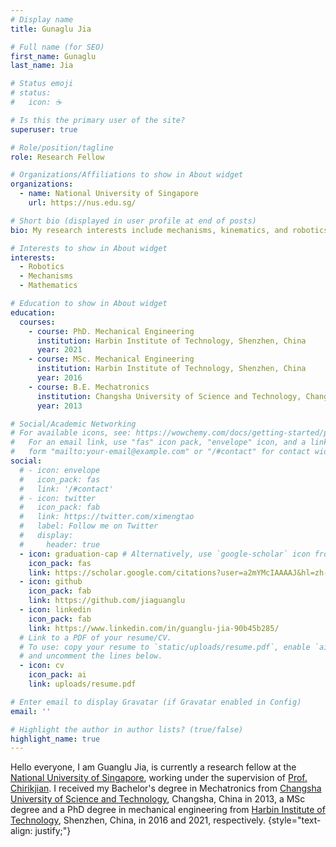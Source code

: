 ```yaml
---
# Display name
title: Gunaglu Jia

# Full name (for SEO)
first_name: Gunaglu
last_name: Jia

# Status emoji
# status:
#   icon: ☕️

# Is this the primary user of the site?
superuser: true

# Role/position/tagline
role: Research Fellow

# Organizations/Affiliations to show in About widget
organizations:
  - name: National University of Singapore
    url: https://nus.edu.sg/

# Short bio (displayed in user profile at end of posts)
bio: My research interests include mechanisms, kinematics, and robotics.

# Interests to show in About widget
interests:
  - Robotics
  - Mechanisms
  - Mathematics

# Education to show in About widget
education:
  courses:
    - course: PhD. Mechanical Engineering
      institution: Harbin Institute of Technology, Shenzhen, China
      year: 2021
    - course: MSc. Mechanical Engineering
      institution: Harbin Institute of Technology, Shenzhen, China
      year: 2016
    - course: B.E. Mechatronics
      institution: Changsha University of Science and Technology, Changsha, China
      year: 2013

# Social/Academic Networking
# For available icons, see: https://wowchemy.com/docs/getting-started/page-builder/#icons
#   For an email link, use "fas" icon pack, "envelope" icon, and a link in the
#   form "mailto:your-email@example.com" or "/#contact" for contact widget.
social:
  # - icon: envelope
  #   icon_pack: fas
  #   link: '/#contact'
  # - icon: twitter
  #   icon_pack: fab
  #   link: https://twitter.com/ximengtao
  #   label: Follow me on Twitter
  #   display:
  #     header: true
  - icon: graduation-cap # Alternatively, use `google-scholar` icon from `ai` icon pack
    icon_pack: fas
    link: https://scholar.google.com/citations?user=a2mYMcIAAAAJ&hl=zh-CN&oi=ao
  - icon: github
    icon_pack: fab
    link: https://github.com/jiaguanglu
  - icon: linkedin
    icon_pack: fab
    link: https://www.linkedin.com/in/guanglu-jia-90b45b285/
  # Link to a PDF of your resume/CV.
  # To use: copy your resume to `static/uploads/resume.pdf`, enable `ai` icons in `params.yaml`,
  # and uncomment the lines below.
  - icon: cv
    icon_pack: ai
    link: uploads/resume.pdf

# Enter email to display Gravatar (if Gravatar enabled in Config)
email: ''

# Highlight the author in author lists? (true/false)
highlight_name: true
---
```


Hello everyone, I am Guanglu Jia, is currently a research fellow at the [National University of Singapore](https://nus.edu.sg/), working under the supervision of [Prof. Chirikjian](https://chirikjianlab.github.io/). I received my Bachelor's degree in Mechatronics from [Changsha University of Science and Technology](https://www.csust.edu.cn/), Changsha, China in 2013, a MSc degree and a PhD degree in mechanical engineering from [Harbin Institute of Technology](https://www.hit.edu.cn/), Shenzhen, China, in 2016 and 2021, respectively.
{style="text-align: justify;"}
